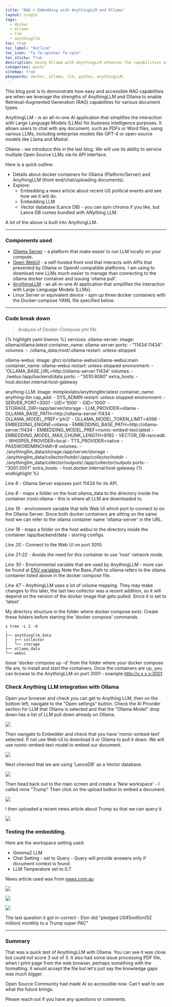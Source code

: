 ```yaml
---
title: "RAG + Embedding with AnythingLLM and Ollama"
layout: single
tags:
  - docker
  - ollama
  - llm
  - anythingllm
toc: true
toc_label: "Outline"
toc_icon: "fa fa-spinner fa-spin"
toc_sticky: True
description: Using Ollama with AnythingLLM enhances the capabilities of your local Large Language Models (LLMs) by providing a suite of functionalities that are particularly beneficial for private and sophisticated interactions with documents.
categories: posts
sitemap: true
pkeywords: docker, ollama, llm, python, anythingLLM,
---
```

This blog post is to demonstrate how easy and accessible RAG capabilities are when we leverage the strengths of AnythingLLM and Ollama to enable Retrieval-Augmented Generation (RAG) capabilities for various document types.

AnythingLLM - is an all-in-one AI application that simplifies the interaction with Large Language Models (LLMs) for business intelligence purposes. It allows users to chat with any document, such as PDFs or Word files, using various LLMs, including enterprise models like GPT-4 or open-source models like Llama and Mistral. 

Ollama - we introduce this in the last blog. We will use its ability to service multiple Open Source LLMs via its API interface.

Here is a quick outline:
* Details about docker containers for Ollama (Platform/Server) and AnythingLLM (front end/chat/uploading documents).
* Explore:
	* Embedding a news article about recent US political events and see how we it will do.
    * Embedding LLM 
	* Vector database (Lance DB) - you can spin chroma if you like, but Lance DB comes bundled with ANything LLM.

 A lot of the above is built into AnythingLLM.

***
### Components used
* [Ollama Server](https://ollama.com/) - a platform that make easier to run LLM locally on your compute.
* [Open WebUI](https://github.com/open-webui/open-webui) - a self-hosted front end that interacts with APIs that presented by Ollama or OpenAI compatible platforms. I am using to download new LLMs much easier to manage than connecting to the ollama docker container and issuing 'ollama pull'.
* [AnythingLLM](https://github.com/Mintplex-Labs/anything-llm) - an all-in-one AI application that simplifies the interaction with Large Language Models (LLMs).
* Linux Server or equivalent device - spin up three docker containers with the Docker-compose YAML file specified below.

***
### Code break down
> Analysis of Docker-Compose.yml file

{% highlight yaml linenos %}
services:
  ollama-server:
    image: ollama/ollama:latest
    container_name: ollama-server
    ports:
      - "11434:11434"
    volumes:
      - ./ollama_data:/root/.ollama
    restart: unless-stopped

  ollama-webui:
    image: ghcr.io/ollama-webui/ollama-webui:main
    container_name: ollama-webui
    restart: unless-stopped
    environment:
      - 'OLLAMA_BASE_URL=http://ollama-server:11434'
    volumes:
      - ./webui:/app/backend/data
    ports:
      - "3010:8080"
    extra_hosts:
      - host.docker.internal:host-gateway

  anything-LLM:
    image: mintplexlabs/anythingllm:latest
    container_name: anything-llm
    cap_add:
      - SYS_ADMIN
    restart: unless-stopped
    environment:
      - SERVER_PORT=3001
      - UID='1000'
      - GID='1000'
      - STORAGE_DIR=/app/server/storage
      - LLM_PROVIDER=ollama
      - OLLAMA_BASE_PATH=http://ollama-server:11434
      - OLLAMA_MODEL_PREF='phi3'
      - OLLAMA_MODEL_TOKEN_LIMIT=4096
      - EMBEDDING_ENGINE=ollama
      - EMBEDDING_BASE_PATH=http://ollama-server:11434
      - EMBEDDING_MODEL_PREF=nomic-embed-text:latest
      - EMBEDDING_MODEL_MAX_CHUNK_LENGTH=8192
      - VECTOR_DB=lancedb
      - WHISPER_PROVIDER=local
      - TTS_PROVIDER=native
      - PASSWORDMINCHAR=8
    volumes:
      - ./anythingllm_data/storage:/app/server/storage
      - ./anythingllm_data/collector/hotdir/:/app/collector/hotdir
      - ./anythingllm_data/collector/outputs/:/app/collector/outputs
    ports:
      - "3001:3001"
    extra_hosts:
      - host.docker.internal:host-gateway
{% endhighlight %}

*Line 6* - Ollama Server exposes port 11434 for its API.

*Line 8* - maps a folder on the host ollama_data to the directory inside the container /root/.ollama - this is where all LLM are downloaded to.

*Line 16* - environment variable that tells Web UI which port to connect to on the Ollama Server. Since both docker containers are sitting on the same host we can refer to the ollama container name 'ollama-server' in the URL.

*Line 18* - maps a folder on the host webui to the directory inside the container /app/backend/data - storing configs.

*Line 20* - Connect to the Web UI on port 3010.

*Line 21-22* - Avoids the need for this container to use 'host' network mode.

*Line 30* - Environmental variable that are used by AnythingLLM - more can be found at [ENV variables](https://github.com/Mintplex-Labs/anything-llm/blob/master/docker/.env.example) Note the Base_Path to ollama refers to the ollama container listed above in the docker compose file.

*Line 47* - AnythingLLM uses a lot of volume mapping. They may make changes to this later, the last two collector was a recent addition, so it will depend on the version of the docker image that gets pulled. Since it is set to 'latest'

My directory structure in the folder where docker compose exist. Create these folders before starting the 'docker compose' commands.

```
❯ tree -L 2 -d
.
├── anythingllm_data
│   ├── collector
│   └── storage
├── ollama_data
└── webui
```

Issue 'docker compose up -d' from the folder where your docker compose file are, to install and start the containers.
Once the containers are up, you can browse to the AnythingLLM on port 3001 - example http://x.x.x.x:3001

### Check Anything LLM integration with Ollama
Open your browser and check you can get to Anything LLM, then on the bottom left, navigate to the "Open settings" button.
Check the AI Provider section for LLM that Ollama is selected and that the "Ollama Model" drop down has a list of LLM pull down already on Ollama.

[![](/assets/images/2024-07-23-Check.jpg)](/assets/images/2024-07-23-Check.jpg)

Then navigate to Embedder and check that you have 'nomic-embed-text' selected. If not use Web-Ui to download it or Ollama to pull it down.
We will use nomic-embed-text model to embed our document.

[![](/assets/images/2024-07-23-Embedder.jpg)](/assets/images/2024-07-23-Embedder.jpg)

Next checked that we are using 'LanceDB' as a Vector database.

[![](/assets/images/2024-07-23-Vector.png)](/assets/images/2024-07-23-Vector.png)

Then head back out to the main screen and create a 'New workspace' - I called mine "Trump"
Then click on the upload button to embed a document.

[![](/assets/images/2024-07-23-upload_doc.png)](/assets/images/2024-07-23-upload_doc.png)

I then uploaded a recent news article about Trump so that we can query it.

[![](/assets/images/2024-07-23-document_select.png)](/assets/images/2024-07-23-document_select.png)


### Testing the embedding.
Here are the workspace setting used.
* Gemma2 LLM 
* Chat Setting - set to Query - Query will provide answers only if document context is found.
* LLM Temperature set to 0.7

News article used was from [news.com.au](https://www.news.com.au/finance/work/leaders/us-election-live-updates-joe-biden-in-the-race-trump-rnc-speech/news-story/b340343f2947ee2242aa2127cbdc61f1)

[![](/assets/images/2024-07-23-Q1.png)](/assets/images/2024-07-23-Q1.png)

[![](/assets/images/2024-07-23-Q2.png)](/assets/images/2024-07-23-Q2.png)

[![](/assets/images/2024-07-23-Q3.png)](/assets/images/2024-07-23-Q3.png)

The last question it got in-correct - Elon did "pledged $US45 million ($52 million) monthly to a Trump super PAC"

***

### Summary
That was a quick test of AnythingLLM with Ollama. You can see it was close but could not score 3 out of 3.
It also had some issue processing PDF file, when I print page from the web browser, perhaps something with the formatting. It would accept the file but let's just say the knowledge gaps was much bigger.

Open Source Community had made AI so accessible now. Can't wait to see what the future brings.

Please reach out if you have any questions or comments.<br>
<i class="fa-solid fa-envelope"></i>
<i class="fa-solid fa-heart fa-beat" style="--fa-beat-scale: 2.0;"></i>